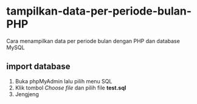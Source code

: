# tampilkan-data-per-periode-bulan-PHP
Cara menampilkan data per periode bulan dengan PHP dan database MySQL

## import database
1. Buka phpMyAdmin lalu pilih menu SQL
2. Klik tombol <i>Choose file</i> dan pilih file <b>test.sql</b>
3. Jengjeng
